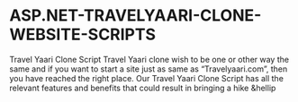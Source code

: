 # ASP.NET-TRAVELYAARI-CLONE-WEBSITE-SCRIPTS
Travel Yaari Clone Script  Travel Yaari clone wish to be one or other way the same and if you want to start a site just as same as “Travelyaari.com”, then you have reached the right place. Our Travel Yaari Clone Script has all the relevant features and benefits that could result in bringing a hike &amp;hellip
